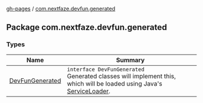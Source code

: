 [gh-pages](../index.md) / [com.nextfaze.devfun.generated](.)

## Package com.nextfaze.devfun.generated

### Types

| Name | Summary |
|---|---|
| [DevFunGenerated](-dev-fun-generated/index.md) | `interface DevFunGenerated`<br>Generated classes will implement this, which will be loaded using Java's [ServiceLoader](https://developer.android.com/reference/java/util/ServiceLoader.html). |
